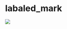 # labaled_mark

![](http://www.plantuml.com/plantuml/svg/VP1DJiCm44RtFeMLLGB44cA7AbJsg8lUm2HVemZRHMEd0f7U7ST3BJULs2JMp9itFriVD8N96Z6w03he3l9DlyE0v8-GyfumZ3vcKh3sWKOto82lyC2SDCktOTGVpGbx741m7MgVuKQSnRe3-mU4NGJgH7H6Un-piIGFSVwBxYOB6Zjjk3Z7NudqTo4qEC4KikJfzt0zY7t2QGl_kGnYDNsWJuMCPsunN0sYrFoIJoCkZqtRthHubjT7QvWks8MvB9wpirAh9OjCiQPOzwiUAtaNtTLJLGZ-H-E_CF8PLCOsy-rQx697snwJOeriusEovXS0)